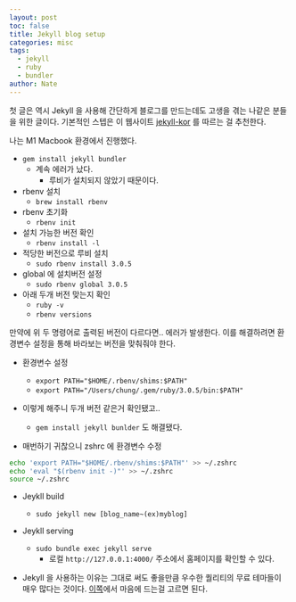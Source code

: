 ```yaml
---
layout: post
toc: false
title: Jekyll blog setup
categories: misc
tags:
  - jekyll
  - ruby
  - bundler
author: Nate
---
```


첫 글은 역시 Jekyll 을 사용해 간단하게 블로그를 만드는데도 고생을 겪는 나같은 분들을 위한 글이다.
기본적인 스텝은 이 웹사이트 [jekyll-kor] 를 따르는 걸 추천한다.

나는 M1 Macbook 환경에서 진행했다.


- `gem install jekyll bundler`
	- 계속 에러가 났다.
		- 루비가 설치되지 않았기 때문이다.
- rbenv 설치
	- `brew install rbenv`
- rbenv 초기화
	- `rbenv init`
- 설치 가능한 버전 확인
	- `rbenv install -l`
- 적당한 버전으로 루비 설치
	- `sudo rbenv install 3.0.5`
- global 에 설치버전 설정
	- `sudo rbenv global 3.0.5`
- 아래 두개 버전 맞는지 확인
	- `ruby -v`
	- `rbenv versions`

만약에 위 두 명령어로 출력된 버전이 다르다면.. 에러가 발생한다.
이를 해결하려면 환경변수 설정을 통해 바라보는 버전을 맞춰줘야 한다.
- 환경변수 설정
	- `export PATH="$HOME/.rbenv/shims:$PATH"`
	- `export PATH="/Users/chung/.gem/ruby/3.0.5/bin:$PATH"`
- 이렇게 해주니 두개 버전 같은거 확인됐고.. 
	- `gem install jekyll bunlder` 도 해결됐다.
	  
- 매번하기 귀찮으니 zshrc 에 환경변수 수정
```bash
echo 'export PATH="$HOME/.rbenv/shims:$PATH"' >> ~/.zshrc
echo 'eval "$(rbenv init -)"' >> ~/.zshrc
source ~/.zshrc
```

- Jeykll build
	- `sudo jekyll new [blog_name~(ex)myblog]`

- Jeykll serving
	- `sudo bundle exec jekyll serve`
		- 로컬 `http://127.0.0.1:4000/` 주소에서 홈페이지를 확인할 수 있다.

- Jekyll 을 사용하는 이유는 그대로 써도 좋을만큼 우수한 퀄리티의 무료 테마들이 매우 많다는 것이다. [이쪽]에서 마음에 드는걸 고르면 된다.


[jekyll-kor]: https://jekyllrb-ko.github.io/
[이쪽]: http://jekyllthemes.org/
